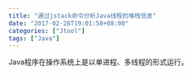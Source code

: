 ```yaml
---
title: "通过jstack命令分析Java线程的堆栈信息"
date: "2017-02-28T19:01:58+08:00"
categories: ["Jtool"]
tags: ["Java"]
---
```


Java程序在操作系统上是以单进程、多线程的形式运行。